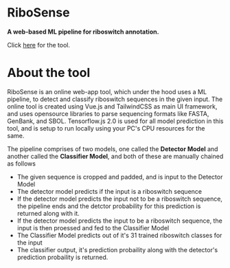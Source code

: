 # RiboSense
**A web-based ML pipeline for riboswitch annotation.**

Click [here](https://apalanialab.github.io/riboswitch) for the tool.

# About the tool
RiboSense is an online web-app tool, which under the hood uses a ML pipeline, to detect and classify riboswitch sequences in the given input. The online tool is created using Vue.js and TailwindCSS as main UI framework, and uses opensource libraries to parse sequencing formats like FASTA, GenBank, and SBOL. Tensorflow.js 2.0 is used for all model prediction in this tool, and is setup to run locally using your PC's CPU resources for the same.

The pipeline comprises of two models, one called the **Detector Model** and another called the **Classifier Model**, and both of these are manually chained as follows
* The given sequence is cropped and padded, and is input to the Detector Model
* The detector model predicts if the input is a riboswitch sequence
* If the detector model predicts the input not to be a riboswitch sequence, the pipeline ends and the detctor probability for this prediction is returned along with it.
* If the detector model predicts the input to be a riboswitch sequence, the input is then proessed and fed to the Classifier Model
* The Classifier Model predicts out of it's 31 trained riboswitch classes for the input
* The classifier output, it's prediction probaility along with the detector's prediction probaility is returned.


